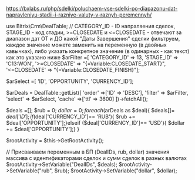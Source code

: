 https://bxlabs.ru/php/sdelki/poluchaem-vse-sdelki-po-diapazonu-dat-napravleniyu-stadii-i-razniye-valuty-v-raznyh-peremennyh/

use Bitrix\Crm\DealTable;
// CATEGORY_ID - ID напралвения сделок, STAGE_ID - код стадии, >=CLOSEDATE и <=CLOSEDATE - отвечают за диапазон дат ОТ и ДО какой "Даты Завершения" сделки фильтруем, каждое значение можете заменить на переменную (в двойных кавычках), либо указать конкретное значение (в одинарных - как текст) как это указано ниже
$arFilter =[
    'CATEGORY_ID' => 13,
    'STAGE_ID' => 'C13:WON',
    '>=CLOSEDATE' => "{=Variable:CLOSEDATE_START}",
    '<=CLOSEDATE' => "{=Variable:CLOSEDATE_FINISH}"];

$arSelect =[
    'ID',
    'OPPORTUNITY',
    'CURRENCY_ID'];

$arDeals = DealTable::getList([
    'order' =>['ID' => 'DESC'],
    'filter' => $arFilter,
    'select' => $arSelect,
    'cache' =>['ttl' => 3600]
])->fetchAll();

$deals =[];
$rub = 0;
$dollar = 0;
foreach ($arDeals as $deal){
    $deals[]= $deal['ID'];
    if ($deal['CURRENCY_ID']== 'RUB'){
        $rub += $deal['OPPORTUNITY'];}elseif ($deal['CURRENCY_ID']== 'USD'){
        $dollar += $deal['OPPORTUNITY'];}
}


$rootActivity = $this->GetRootActivity();

// Присваиваем переменным в БП (DealIDs, rub, dollar) значения массива с идентификаторами сделок и сумм сделок в разных валютах
$rootActivity->SetVariable("DealIDs", $deals);
$rootActivity->SetVariable("rub", $rub);
$rootActivity->SetVariable("dollar", $dollar);